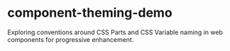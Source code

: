 # component-theming-demo
Exploring conventions around CSS Parts and CSS Variable naming in web components for progressive enhancement.
